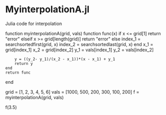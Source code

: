 # MyinterpolationA.jl
Julia code for interpolation

function myinterpolationA(grid, vals)
    function func(x)
        if x <= grid[1]
            return "error"
        elseif x >= grid[length(grid)]
            return "error"
        else
            index_1 = searchsortedfirst(grid, x)
            index_2 = searchsortedlast(grid, x)
        end
        x_1 = grid[index_1]
        x_2 = grid[index_2]
        y_1 = vals[index_1]
        y_2 = vals[index_2]
        
        y = ((y_2- y_1)/(x_2 - x_1))*(x - x_1) + y_1
        return y
    end
    return func
end

grid = [1, 2, 3, 4, 5, 6]
vals = [1000, 500, 200, 300, 100, 200]
f = myinterpolationA(grid, vals)

f(3.5)
